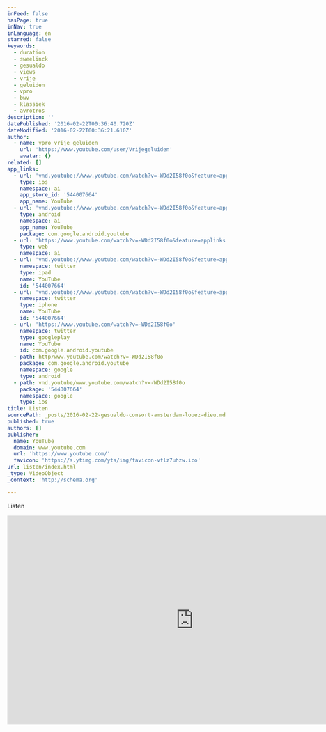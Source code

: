 ```yaml
---
inFeed: false
hasPage: true
inNav: true
inLanguage: en
starred: false
keywords:
  - duration
  - sweelinck
  - gesualdo
  - views
  - vrije
  - geluiden
  - vpro
  - bwv
  - klassiek
  - avrotros
description: ''
datePublished: '2016-02-22T00:36:40.720Z'
dateModified: '2016-02-22T00:36:21.610Z'
author:
  - name: vpro vrije geluiden
    url: 'https://www.youtube.com/user/Vrijegeluiden'
    avatar: {}
related: []
app_links:
  - url: 'vnd.youtube://www.youtube.com/watch?v=-WDd2I58f0o&feature=applinks'
    type: ios
    namespace: ai
    app_store_id: '544007664'
    app_name: YouTube
  - url: 'vnd.youtube://www.youtube.com/watch?v=-WDd2I58f0o&feature=applinks'
    type: android
    namespace: ai
    app_name: YouTube
    package: com.google.android.youtube
  - url: 'https://www.youtube.com/watch?v=-WDd2I58f0o&feature=applinks'
    type: web
    namespace: ai
  - url: 'vnd.youtube://www.youtube.com/watch?v=-WDd2I58f0o&feature=applinks'
    namespace: twitter
    type: ipad
    name: YouTube
    id: '544007664'
  - url: 'vnd.youtube://www.youtube.com/watch?v=-WDd2I58f0o&feature=applinks'
    namespace: twitter
    type: iphone
    name: YouTube
    id: '544007664'
  - url: 'https://www.youtube.com/watch?v=-WDd2I58f0o'
    namespace: twitter
    type: googleplay
    name: YouTube
    id: com.google.android.youtube
  - path: http/www.youtube.com/watch?v=-WDd2I58f0o
    package: com.google.android.youtube
    namespace: google
    type: android
  - path: vnd.youtube/www.youtube.com/watch?v=-WDd2I58f0o
    package: '544007664'
    namespace: google
    type: ios
title: Listen
sourcePath: _posts/2016-02-22-gesualdo-consort-amsterdam-louez-dieu.md
published: true
authors: []
publisher:
  name: YouTube
  domain: www.youtube.com
  url: 'https://www.youtube.com/'
  favicon: 'https://s.ytimg.com/yts/img/favicon-vflz7uhzw.ico'
url: listen/index.html
_type: VideoObject
_context: 'http://schema.org'

---
```

Listen

<iframe src="https://cdn.embedly.com/widgets/media.html?src=https%3A%2F%2Fwww.youtube.com%2Fembed%2F-WDd2I58f0o%3Ffeature%3Doembed&amp;url=https%3A%2F%2Fwww.youtube.com%2Fwatch%3Fv%3D-WDd2I58f0o&amp;image=https%3A%2F%2Fi.ytimg.com%2Fvi%2F-WDd2I58f0o%2Fhqdefault.jpg&amp;key=b7d04c9b404c499eba89ee7072e1c4f7&amp;type=text%2Fhtml&amp;schema=youtube" width="854" height="480" scrolling="no" frameborder="0" allowfullscreen="allowfullscreen" style=""></iframe>